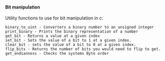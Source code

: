 #### Bit manipulation
Utility functions to use for bit manipulation in c:

	binary_to_uint - Converters a binary number to an unsigned integer
	print_binary - Prints the binary representation of a number
	get_bit - Returns a value at a given index
	set_bit - Sets the value of a bit to 1 at a given index.
	clear_bit - sets the value of a bit to 0 at a given index.
	flip_bits - Returns the number of bits you would need to flip to get.
	get_endianness - Checks the systems Byte order

